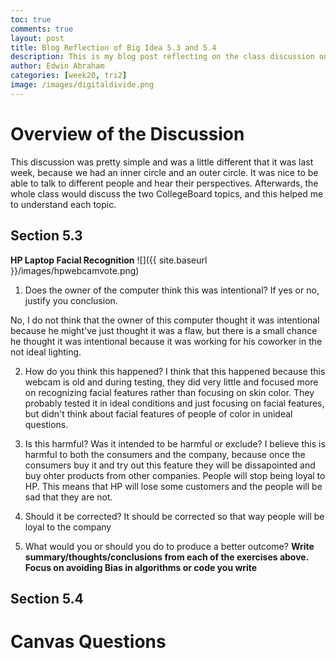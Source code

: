 ```yaml
---
toc: true
comments: true
layout: post
title: Blog Reflection of Big Idea 5.3 and 5.4
description: This is my blog post reflecting on the class discussion on Computing Bias and Crowdsourcing
author: Edwin Abraham
categories: [week20, tri2]
image: /images/digitaldivide.png
---
```


# Overview of the Discussion
This discussion was pretty simple and was a little different that it was last week, because we had an inner circle and an outer circle. It was nice to be able to talk to different people and hear their perspectives. Afterwards, the whole class would discuss the two CollegeBoard topics, and this helped me to understand each topic.

## Section 5.3
**HP Laptop Facial Recognition**
![]({{ site.baseurl }}/images/hpwebcamvote.png)

1. Does the owner of the computer think this was intentional? If yes or no, justify you conclusion.

No, I do not think that the owner of this computer thought it was intentional because he might've just thought it was a flaw, but there is a small chance he thought it was intentional because it was working for his coworker in the not ideal lighting.

2. How do you think this happened?
I think that this happened because this webcam is old and during testing, they did very little and focused more on recognizing facial features rather than focusing on skin color. They probably tested it in ideal conditions and just focusing on facial features, but didn't think about facial features of people of color in unideal questions.

3. Is this harmful? Was it intended to be harmful or exclude?
I believe this is harmful to both the consumers and the company, because once the consumers buy it and try out this feature they will be dissapointed and buy ohter products from other companies. People will stop being loyal to HP. This means that HP will lose some customers and the people will be sad that they are not.

3. Should it be corrected?
It should be corrected so that way people will be loyal to the company

4. What would you or should you do to produce a better outcome?
**Write summary/thoughts/conclusions from each of the exercises above. Focus on avoiding Bias in algorithms or code you write**


## Section 5.4


# Canvas Questions
